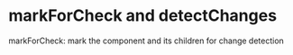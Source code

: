 # markForCheck and detectChanges

markForCheck: mark the component and its children for change detection
